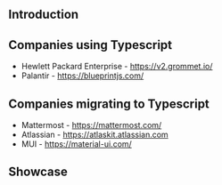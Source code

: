 ## Introduction


## Companies using Typescript
* Hewlett Packard Enterprise - https://v2.grommet.io/
* Palantir - https://blueprintjs.com/

## Companies migrating to Typescript
* Mattermost - https://mattermost.com/
* Atlassian - https://atlaskit.atlassian.com
* MUI - https://material-ui.com/

## Showcase
